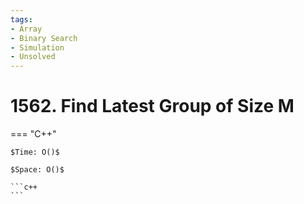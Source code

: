 ```yaml
---
tags:
- Array
- Binary Search
- Simulation
- Unsolved
---
```



# 1562. Find Latest Group of Size M

=== "C++"

    $Time: O()$

    $Space: O()$

    ```c++
    ```